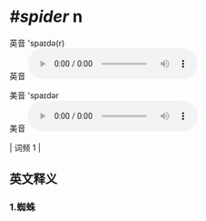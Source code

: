 # ***\#spider*** n
英音 'spaɪdə(r)  
英音
<audio src="./media/spider1.aac" controls="controls"></audio>

美音 'spaɪdər  
美音
<audio src="./media/spider2.aac" controls="controls"></audio>



| 词频 1 |  

英文释义
---
### 1.**蜘蛛**  


